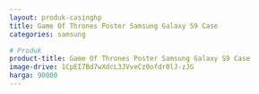 ```yaml
---
layout: produk-casinghp
title: Game Of Thrones Poster Samsung Galaxy S9 Case
categories: samsung

# Produk
product-title: Game Of Thrones Poster Samsung Galaxy S9 Case
image-drive: 1CpEI7Bd7wXdcL3JVveCz0ofdr0lJ-zJG
harga: 90000
---
```

